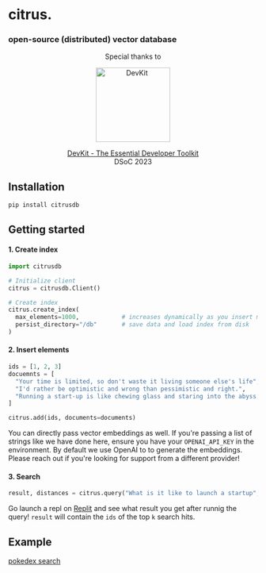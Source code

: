 # citrus.
### open-source (distributed) vector database

<p align="center">
  Special thanks to
</p>
<p align="center">
  <img align="center" src="https://www.getdevkit.com/logo.png" width=150 height=150 alt="DevKit" />
</p>
<p align="center">
  <a href="https://www.getdevkit.com">DevKit - The Essential Developer Toolkit</a><br />
  DSoC 2023
</p>


## Installation

```
pip install citrusdb
```

## Getting started

#### 1. Create index
```py
import citrusdb

# Initialize client
citrus = citrusdb.Client()

# Create index
citrus.create_index(
  max_elements=1000,            # increases dynamically as you insert more vectors
  persist_directory="/db"       # save data and load index from disk
)
```

#### 2. Insert elements
```py
ids = [1, 2, 3]
docuemnts = [
  "Your time is limited, so don't waste it living someone else's life",
  "I'd rather be optimistic and wrong than pessimistic and right.",
  "Running a start-up is like chewing glass and staring into the abyss."
]

citrus.add(ids, documents=documents)
```
You can directly pass vector embeddings as well. If you're passing a list of strings like we have done here, ensure you have your `OPENAI_API_KEY` in the environment. By default we use OpenAI to to generate the embeddings. Please reach out if you're looking for support from a different provider!

#### 3. Search
```py
result, distances = citrus.query("What is it like to launch a startup", k=1)
```
Go launch a repl on [Replit](https://replit.com) and see what result you get after runnig the query! `result` will contain the `ids` of the top `k` search hits.

## Example
[pokedex search](https://replit.com/@debabratajr/pokedex-search)
